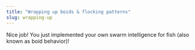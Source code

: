 ```yaml
---
title: "Wrapping up boids & flocking patterns"
slug: wrapping-up
---
```


Nice job! You just implemented your own swarm intelligence for fish (also known as boid behavior)!

<!-- TODO: Need gif of final -->
